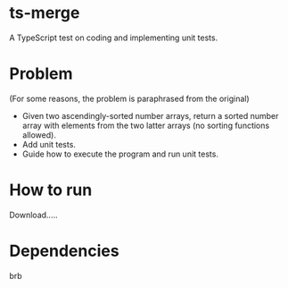# ts-merge
A TypeScript test on coding and implementing unit tests.

# Problem
(For some reasons, the problem is paraphrased from the original)
- Given two ascendingly-sorted number arrays, return a sorted number array with elements from the two latter arrays (no sorting functions allowed).
- Add unit tests.
- Guide how to execute the program and run unit tests.

# How to run
Download.....

# Dependencies
brb
